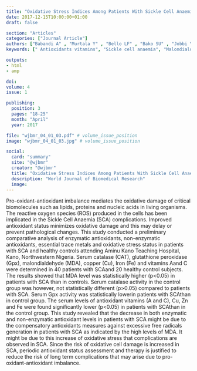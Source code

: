 ```yaml
---
title: "Oxidative Stress Indices Among Patients With Sickle Cell Anaemia in Kano Northwestern Nigeria"
date: 2017-12-15T10:00:00+01:00
draft: false

section: "Articles"
categories: ["Journal Article"]
authors: ["Babandi A" , "Murtala Y" , "Bello LF" , "Bako SU" , "Jobbi Y" , "Muhammed IY"]
keywords: [" Antioxidants vitamins", "Sickle cell anaemia", "Malondialdehyde", "Oxidative Stress "]

outputs: 
- html
- amp

doi:
volume: 4
issue: 1

publishing:
  position: 3
  pages: "18-25"
  month: "April"
  year: 2017

file: "wjbmr_04_01_03.pdf" # volume_issue_position
image: "wjbmr_04_01_03.jpg" # volume_issue_position

social:
  card: "summary"
  site: "@wjbmr"
  creator: "@wjbmr"
  title: "Oxidative Stress Indices Among Patients With Sickle Cell Anaemia in Kano Northwestern Nigeria"
  description: "World Journal of Biomedical Research"
  image:
---
```

Pro-oxidant-antioxidant imbalance mediates the oxidative damage of critical biomolecules such as lipids,
proteins and nucleic acids in living organisms. The reactive oxygen species (ROS) produced in the cells has
been implicated in the Sickle Cell Anaemia (SCA) complications. Improved antioxidant status minimizes
oxidative damage and this may delay or prevent pathological changes. This study conducted a preliminary
comparative analysis of enzymatic antioxidants, non-enzymatic antioxidants, essential trace metals and
oxidative stress status in patients with SCA and healthy controls attending Aminu Kano Teaching Hospital,
Kano, Northwestern Nigeria. Serum catalase (CAT), glutathione peroxidase (Gpx), malondialdehyde (MDA),
copper (Cu), Iron (Fe) and vitamins Aand C were determined in 40 patients with SCAand 20 healthy control
subjects. The results showed that MDA level was statistically higher (p<0.05) in patients with SCA than in
controls. Serum catalase activity in the control group was however, not statistically different (p>0.05)
compared to patients with SCA. Serum Gpx activity was statistically lowerin patients with SCAthan in control
group. The serum levels of antioxidant vitamins (A and C), Cu, Zn and Fe were found significantly lower
(p<0.05) in patients with SCAthan in the control group. This study revealed that the decrease in both enzymatic
and non-enzymatic antioxidant levels in patients with SCA might be due to the compensatory antioxidants
measures against excessive free radicals generation in patients with SCA as indicated by the high levels of
MDA. It might be due to this increase of oxidative stress that complications are observed in SCA. Since the risk
of oxidative cell damage is increased in SCA, periodic antioxidant status assessment and therapy is justified to
reduce the risk of long term complications that may arise due to pro-oxidant-antioxidant imbalance.
